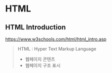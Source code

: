 # HTML

## HTML Introduction

https://www.w3schools.com/html/html_intro.asp

> HTML : Hyper Text Markup Language
>
> - 웹페이지 콘텐츠
> - 웹페이지 구조 표시
